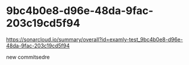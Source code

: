 # 9bc4b0e8-d96e-48da-9fac-203c19cd5f94
https://sonarcloud.io/summary/overall?id=examly-test_9bc4b0e8-d96e-48da-9fac-203c19cd5f94

new commitsedre